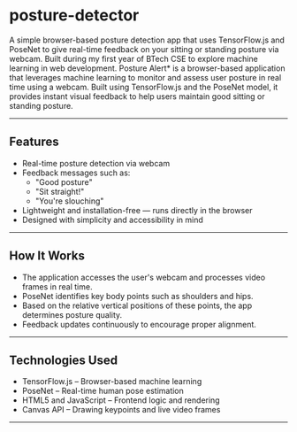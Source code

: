 # posture-detector
A simple browser-based posture detection app that uses TensorFlow.js and PoseNet to give real-time feedback on your sitting or standing posture via webcam. Built during my first year of BTech CSE to explore machine learning in web development.
Posture Alert* is a browser-based application that leverages machine learning to monitor and assess user posture in real time using a webcam. Built using TensorFlow.js and the PoseNet model, it provides instant visual feedback to help users maintain good sitting or standing posture.

---

## Features

- Real-time posture detection via webcam
- Feedback messages such as:
  - "Good posture"
  - "Sit straight!"
  - "You're slouching"
- Lightweight and installation-free — runs directly in the browser
- Designed with simplicity and accessibility in mind

---

## How It Works

- The application accesses the user's webcam and processes video frames in real time.
- PoseNet identifies key body points such as shoulders and hips.
- Based on the relative vertical positions of these points, the app determines posture quality.
- Feedback updates continuously to encourage proper alignment.

---

## Technologies Used

- TensorFlow.js – Browser-based machine learning
- PoseNet – Real-time human pose estimation
- HTML5 and JavaScript – Frontend logic and rendering
- Canvas API – Drawing keypoints and live video frames

---


